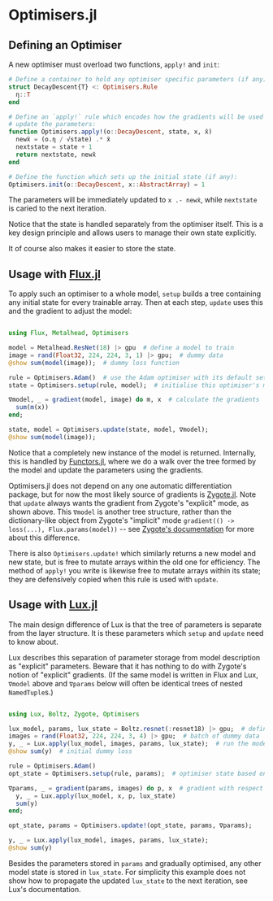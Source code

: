 # Optimisers.jl

## Defining an Optimiser

A new optimiser must overload two functions, `apply!` and `init`:

```julia
# Define a container to hold any optimiser specific parameters (if any):
struct DecayDescent{T} <: Optimisers.Rule
  η::T
end

# Define an `apply!` rule which encodes how the gradients will be used to
# update the parameters:
function Optimisers.apply!(o::DecayDescent, state, x, x̄)
  newx̄ = (o.η / √state) .* x̄
  nextstate = state + 1
  return nextstate, newx̄
end

# Define the function which sets up the initial state (if any):
Optimisers.init(o::DecayDescent, x::AbstractArray) = 1
```

The parameters will be immediately updated to `x .- newx̄`, while `nextstate` is
caried to the next iteration.

Notice that the state is handled separately from the optimiser itself. This
is a key design principle and allows users to manage their own state explicitly.

It of course also makes it easier to store the state.

## Usage with [Flux.jl](https://github.com/FluxML/Flux.jl)

To apply such an optimiser to a whole model, `setup` builds a tree containing any initial
state for every trainable array. Then at each step, `update` uses this and the gradient
to adjust the model:

```julia

using Flux, Metalhead, Optimisers

model = Metalhead.ResNet(18) |> gpu  # define a model to train
image = rand(Float32, 224, 224, 3, 1) |> gpu;  # dummy data
@show sum(model(image));  # dummy loss function

rule = Optimisers.Adam()  # use the Adam optimiser with its default settings
state = Optimisers.setup(rule, model);  # initialise this optimiser's momentum etc.

∇model, _ = gradient(model, image) do m, x  # calculate the gradients
  sum(m(x))
end;

state, model = Optimisers.update(state, model, ∇model);
@show sum(model(image));

```

Notice that a completely new instance of the model is returned. Internally, this
is handled by [Functors.jl](https://fluxml.ai/Functors.jl), where we do a walk over the
tree formed by the model and update the parameters using the gradients.

Optimisers.jl does not depend on any one automatic differentiation package,
but for now the most likely source of gradients is [Zygote.jl](https://fluxml.ai/Zygote.jl).
Note that `update` always wants the gradient from Zygote's "explicit" mode, as shown above.
This `∇model` is another tree structure, rather than the dictionary-like object from 
Zygote's "implicit" mode `gradient(() -> loss(...), Flux.params(model))` -- see 
[Zygote's documentation](https://fluxml.ai/Zygote.jl/dev/#Explicit-and-Implicit-Parameters-1) for more about this difference.

There is also `Optimisers.update!` which similarly returns a new model and new state,
but is free to mutate arrays within the old one for efficiency.
The method of `apply!` you write is likewise free to mutate arrays within its state;
they are defensively copied when this rule is used with `update`.

## Usage with [Lux.jl](https://github.com/avik-pal/Lux.jl)

The main design difference of Lux is that the tree of parameters is separate from
the layer structure. It is these parameters which `setup` and `update` need to know about.

Lux describes this separation of parameter storage from model description as "explicit" parameters.
Beware that it has nothing to do with Zygote's notion of "explicit" gradients.
(If the same model is written in Flux and Lux, `∇model` above and `∇params` below will often be
identical trees of nested `NamedTuple`s.)

```julia

using Lux, Boltz, Zygote, Optimisers

lux_model, params, lux_state = Boltz.resnet(:resnet18) |> gpu;  # define and initialise model
images = rand(Float32, 224, 224, 3, 4) |> gpu;  # batch of dummy data
y, _ = Lux.apply(lux_model, images, params, lux_state);  # run the model
@show sum(y)  # initial dummy loss

rule = Optimisers.Adam()
opt_state = Optimisers.setup(rule, params);  # optimiser state based on model parameters

∇params, _ = gradient(params, images) do p, x  # gradient with respect to parameter tree
  y, _ = Lux.apply(lux_model, x, p, lux_state)
  sum(y)
end;

opt_state, params = Optimisers.update!(opt_state, params, ∇params);

y, _ = Lux.apply(lux_model, images, params, lux_state);
@show sum(y)

```

Besides the parameters stored in `params` and gradually optimised, any other model state
is stored in `lux_state`. For simplicity this example does not show how to propagate the 
updated `lux_state` to the next iteration, see Lux's documentation.


